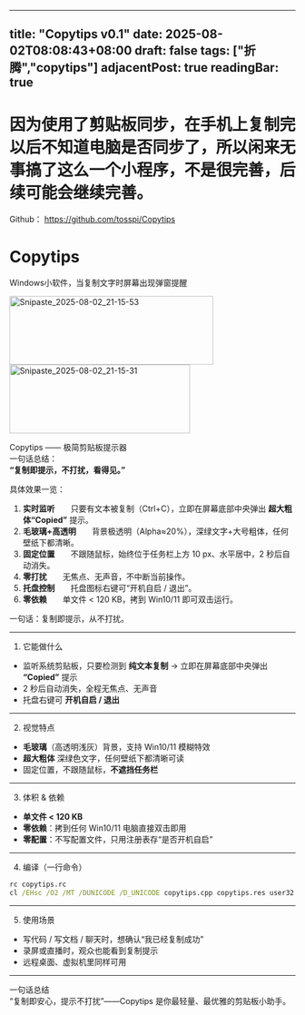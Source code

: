 
---
title: "Copytips v0.1"
date: 2025-08-02T08:08:43+08:00
draft: false
tags: ["折腾","copytips"]
adjacentPost: true
readingBar: true
---

# 因为使用了剪贴板同步，在手机上复制完以后不知道电脑是否同步了，所以闲来无事搞了这么一个小程序，不是很完善，后续可能会继续完善。

Github： https://github.com/tosspi/Copytips

# Copytips
Windows小软件，当复制文字时屏幕出现弹窗提醒

<img width="359" height="121" alt="Snipaste_2025-08-02_21-15-53" src="https://github.com/user-attachments/assets/da5f9fde-5c5e-4e72-8ea4-9990d486483e" />
<img width="318" height="121" alt="Snipaste_2025-08-02_21-15-31" src="https://github.com/user-attachments/assets/cc3a36cd-ac57-4fc9-8a07-b2eab5a59f2a" />

Copytips —— 极简剪贴板提示器  
一句话总结：  
**“复制即提示，不打扰，看得见。”**

具体效果一览：  
1. **实时监听**  只要有文本被复制（Ctrl+C），立即在屏幕底部中央弹出 **超大粗体“Copied”** 提示。  
2. **毛玻璃+高透明**  背景极透明（Alpha≈20%），深绿文字+大号粗体，任何壁纸下都清晰。  
3. **固定位置**  不跟随鼠标，始终位于任务栏上方 10 px、水平居中，2 秒后自动消失。  
4. **零打扰**  无焦点、无声音，不中断当前操作。  
5. **托盘控制**  托盘图标右键可“开机自启 / 退出”。  
6. **零依赖**  单文件 < 120 KB，拷到 Win10/11 即可双击运行。

   
一句话：复制即提示，从不打扰。

--------------------------------------------------
1. 它能做什么  
- 监听系统剪贴板，只要检测到 **纯文本复制** → 立即在屏幕底部中央弹出 **“Copied”** 提示  
- 2 秒后自动消失，全程无焦点、无声音  
- 托盘右键可 **开机自启 / 退出**  

--------------------------------------------------
2. 视觉特点  
- **毛玻璃**（高透明浅灰）背景，支持 Win10/11 模糊特效  
- **超大粗体** 深绿色文字，任何壁纸下都清晰可读  
- 固定位置，不跟随鼠标，**不遮挡任务栏**  

--------------------------------------------------
3. 体积 & 依赖  
- **单文件 < 120 KB**  
- **零依赖**：拷到任何 Win10/11 电脑直接双击即用  
- **零配置**：不写配置文件，只用注册表存“是否开机自启”  

--------------------------------------------------
4. 编译（一行命令）  
```cmd
rc copytips.rc
cl /EHsc /O2 /MT /DUNICODE /D_UNICODE copytips.cpp copytips.res user32.lib gdi32.lib shell32.lib advapi32.lib
```

--------------------------------------------------
5. 使用场景  
- 写代码 / 写文档 / 聊天时，想确认“我已经复制成功”  
- 录屏或直播时，观众也能看到复制提示  
- 远程桌面、虚拟机里同样可用  

--------------------------------------------------
一句话总结  
“复制即安心，提示不打扰”——Copytips 是你最轻量、最优雅的剪贴板小助手。

